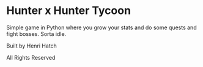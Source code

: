 # Hunter x Hunter Tycoon
Simple game in Python where you grow your stats and do some quests and fight bosses. Sorta idle.



Built by Henri Hatch

All Rights Reserved

